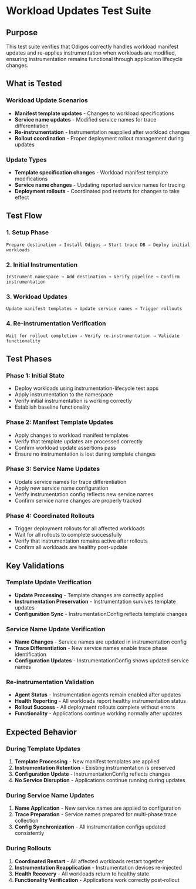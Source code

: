 # Workload Updates Test Suite

## Purpose
This test suite verifies that Odigos correctly handles workload manifest updates and re-applies instrumentation when workloads are modified, ensuring instrumentation remains functional through application lifecycle changes.

## What is Tested

### Workload Update Scenarios
- **Manifest template updates** - Changes to workload specifications
- **Service name updates** - Modified service names for trace differentiation
- **Re-instrumentation** - Instrumentation reapplied after workload changes
- **Rollout coordination** - Proper deployment rollout management during updates

### Update Types
- **Template specification changes** - Workload manifest template modifications
- **Service name changes** - Updating reported service names for tracing
- **Deployment rollouts** - Coordinated pod restarts for changes to take effect

## Test Flow

### 1. Setup Phase
```
Prepare destination → Install Odigos → Start trace DB → Deploy initial workloads
```

### 2. Initial Instrumentation
```
Instrument namespace → Add destination → Verify pipeline → Confirm instrumentation
```

### 3. Workload Updates
```
Update manifest templates → Update service names → Trigger rollouts
```

### 4. Re-instrumentation Verification
```
Wait for rollout completion → Verify re-instrumentation → Validate functionality
```

## Test Phases

### Phase 1: Initial State
- Deploy workloads using instrumentation-lifecycle test apps
- Apply instrumentation to the namespace
- Verify initial instrumentation is working correctly
- Establish baseline functionality

### Phase 2: Manifest Template Updates
- Apply changes to workload manifest templates
- Verify that template updates are processed correctly
- Confirm workload update assertions pass
- Ensure no instrumentation is lost during template changes

### Phase 3: Service Name Updates
- Update service names for trace differentiation
- Apply new service name configuration
- Verify instrumentation config reflects new service names
- Confirm service name changes are properly tracked

### Phase 4: Coordinated Rollouts
- Trigger deployment rollouts for all affected workloads
- Wait for all rollouts to complete successfully
- Verify that instrumentation remains active after rollouts
- Confirm all workloads are healthy post-update

## Key Validations

### Template Update Verification
- **Update Processing** - Template changes are correctly applied
- **Instrumentation Preservation** - Instrumentation survives template updates
- **Configuration Sync** - InstrumentationConfig reflects template changes

### Service Name Update Verification
- **Name Changes** - Service names are updated in instrumentation config
- **Trace Differentiation** - New service names enable trace phase identification
- **Configuration Updates** - InstrumentationConfig shows updated service names

### Re-instrumentation Validation
- **Agent Status** - Instrumentation agents remain enabled after updates
- **Health Reporting** - All workloads report healthy instrumentation status
- **Rollout Success** - All deployment rollouts complete without errors
- **Functionality** - Applications continue working normally after updates

## Expected Behavior

### During Template Updates
1. **Template Processing** - New manifest templates are applied
2. **Instrumentation Retention** - Existing instrumentation is preserved
3. **Configuration Update** - InstrumentationConfig reflects changes
4. **No Service Disruption** - Applications continue running during updates

### During Service Name Updates
1. **Name Application** - New service names are applied to configuration
2. **Trace Preparation** - Service names prepared for multi-phase trace collection
3. **Config Synchronization** - All instrumentation configs updated consistently

### During Rollouts
1. **Coordinated Restart** - All affected workloads restart together
2. **Instrumentation Reapplication** - Instrumentation devices re-injected
3. **Health Recovery** - All workloads return to healthy state
4. **Functionality Verification** - Applications work correctly post-rollout
